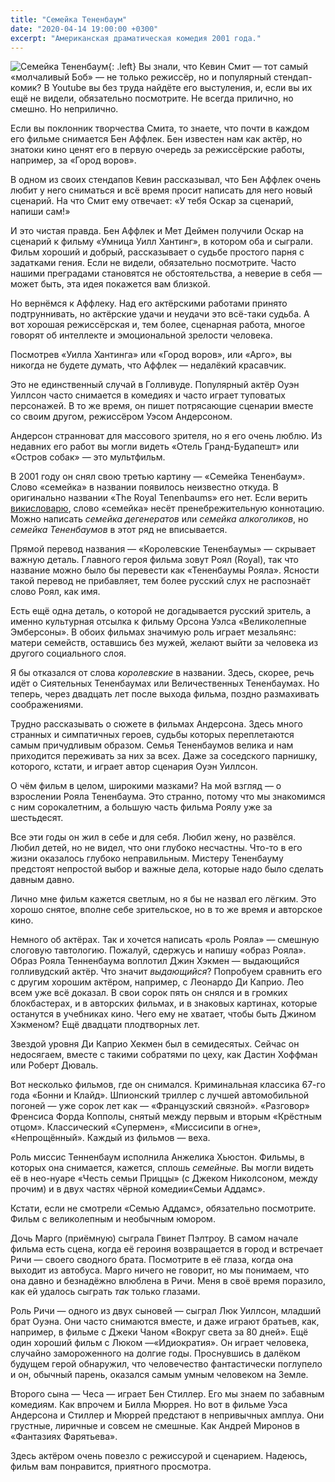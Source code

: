 ```yaml
---
title: "Семейка Тененбаум"
date: "2020-04-14 19:00:00 +0300"
excerpt: "Американская драматическая комедия 2001 года."
---
```


![Семейка Тененбаум](https://upload.wikimedia.org/wikipedia/ru/0/07/Постер_фильма_«Семейка_Тененбаум».jpg){: .left}
Вы знали, что Кевин Смит&nbsp;&mdash; тот самый &laquo;молчаливый Боб&raquo;&nbsp;&mdash; не только режиссёр, но и популярный стендап-комик? В Youtube вы без труда найдёте его выстуления, и, если вы их ещё не видели, обязательно посмотрите. Не всегда прилично, но смешно. Но неприлично.

Если вы поклонник творчества Смита, то знаете, что почти в каждом его фильме снимается Бен Аффлек. Бен известен нам как актёр, но знатоки кино ценят его в первую очередь за режиссёрские работы, например, за &laquo;Город воров&raquo;.

В одном из своих стендапов Кевин рассказывал, что Бен Аффлек очень любит у него сниматься и всё время просит написать для него новый сценарий. На что Смит ему отвечает: &laquo;У тебя Оскар за сценарий, напиши сам!&raquo;

И это чистая правда. Бен Аффлек и Мет Деймен получили Оскар на сценарий к фильму &laquo;Умница Уилл Хантинг&raquo;, в котором оба и сыграли. Фильм хороший и добрый, рассказывает о судьбе простого парня с задатками гения. Если не видели, обязательно посмотрите. Часто нашими преградами становятся не обстоятельства, а неверие в себя&nbsp;&mdash; может быть, эта идея покажется вам близкой.

Но вернёмся к Аффлеку. Над его актёрскими работами принято подтруннивать, но актёрские удачи и неудачи это всё-таки судьба. А вот хорошая режиссёрская и, тем более, сценарная работа, многое говорят об интеллекте и эмоциональной зрелости человека.

Посмотрев &laquo;Уилла Хантинга&raquo; или &laquo;Город воров&raquo;, или &laquo;Арго&raquo;, вы никогда не будете думать, что Аффлек&nbsp;&mdash;  недалёкий красавчик.

Это не единственный случай в Голливуде. Популярный актёр Оуэн Уиллсон часто снимается в комедиях и часто играет туповатых персонажей. В то же время, он пишет потрясающие сценарии вместе со своим другом, режиссёром Уэсом Андерсоном.

Андерсон странноват для массового зрителя, но я его очень люблю. Из недавних его работ вы могли видеть &laquo;Отель Гранд-Будапешт&raquo; или &laquo;Остров собак&raquo;&nbsp;&mdash; это мультфильм.

В 2001 году он снял свою третью картину&nbsp;&mdash; &laquo;Семейка Тененбаум&raquo;. Слово &laquo;семейка&raquo; в названии появилось неизвестно откуда. В оригинально названии &laquo;The Royal Tenenbaums&raquo; его нет. Если верить [викисловарю](https://ru.wiktionary.org/wiki/семейка), слово &laquo;семейка&raquo; несёт пренебрежительную коннотацию. Можно написать *семейка дегенератов* или *семейка алкоголиков*, но *семейка Тененбаумов* в этот ряд не вписывается.

Прямой перевод названия&nbsp;&mdash; &laquo;Королевские Тененбаумы&raquo;&nbsp;&mdash; скрывает важную деталь. Главного героя фильма зовут Роял (Royal), так что название можно было бы перевести как &laquo;Тененбаумы Рояла&raquo;. Ясности такой перевод не прибавляет, тем более русский слух не распознаёт слово Роял, как имя.

Есть ещё одна деталь, о которой не догадывается русский зритель, а именно культурная отсылка к фильму Орсона Уэлса &laquo;Великолепные Эмберсоны&raquo;. В обоих фильмах значимую роль играет мезальянс: матери семейств, оставшись без мужей, желают выйти за человека из другого социального слоя.

Я бы отказался от слова *королевские* в названии. Здесь, скорее, речь идёт о Сиятельных Тененбаумах или Величественных Тененбаумах. Но теперь, через двадцать лет после выхода фильма, поздно размахивать соображениями.

Трудно рассказывать о сюжете в фильмах Андерсона. Здесь много странных и симпатичных героев, судьбы которых переплетаются самым причудливым образом. Семья Тененбаумов велика и нам приходится переживать за них за всех. Даже за соседского парнишку, которого, кстати, и играет автор сценария Оуэн Уиллсон.

О чём фильм в целом, широкими мазками? На мой взгляд&nbsp;&mdash; о взрослении Рояла Тененбаума. Это странно, потому что мы знакомимся с ним сорокалетним, а большую часть фильма Роялу уже за шестьдесят.

Все эти годы он жил в себе и для себя. Любил жену, но развёлся. Любил детей, но не видел, что они глубоко несчастны. Что-то в его жизни оказалось глубоко неправильным. Мистеру Тененбауму предстоят непростой выбор и важные дела, которые надо было сделать давным давно.

Лично мне фильм кажется светлым, но я бы не назвал его лёгким. Это хорошо снятое, вполне себе зрительское, но в то же время и авторское кино.

Немного об актёрах. Так и хочется написать &laquo;роль Рояла&raquo;&nbsp;&mdash; смешную слоговую тавтологию. Пожалуй, сдержусь и напишу &laquo;образ Рояла&raquo;. Образ Рояла Тенненбаума воплотил Джин Хэкмен&nbsp;&mdash; выдающийся голливудский актёр. Что значит *выдающийся*? Попробуем сравнить его с другим хорошим актёром, например, с Леонардо Ди Каприо. Лео всем уже всё доказал. В свои сорок пять он снялся и в громких блокбастерах, и в авторских фильмах, и в знаковых картинах, которые останутся в учебниках кино. Чего ему не хватает, чтобы быть Джином Хэкменом? Ещё двадцати плодтворных лет.

Звездой уровня Ди Каприо Хекмен был в семидесятых. Сейчас он недосягаем, вместе с такими собратями по цеху, как Дастин Хоффман или Роберт Дюваль.

Вот несколько фильмов, где он снимался. Криминальная классика 67-го года &laquo;Бонни и Клайд&raquo;. Шпионский триллер с лучшей автомобильной погоней&nbsp;&mdash; уже сорок лет как&nbsp;&mdash; &laquo;Французский связной&raquo;. &laquo;Разговор&raquo; Френсиса Форда Копполы, снятый между первым и вторым &laquo;Крёстным отцом&raquo;. Классический &laquo;Супермен&raquo;, &laquo;Миссисипи в огне&raquo;, &laquo;Непрощённый&raquo;. Каждый из фильмов&nbsp;&mdash; веха.

Роль миссис Тенненбаум исполнила Анжелика Хьюстон. Фильмы, в которых она снимается, кажется, сплошь *семейные*. Вы могли видеть её в нео-нуаре &laquo;Честь семьи Приццы&raquo; (с Джеком Николсоном, между прочим) и в двух частях чёрной комедии&laquo;Семьи Аддамс&raquo;.

Кстати, если не смотрели &laquo;Семью Аддамс&raquo;, обязательно посмотрите. Фильм с великолепным и необычным юмором.

Дочь Марго (приёмную) сыграла Гвинет Пэлтроу. В самом начале фильма есть сцена, когда её героиня возвращается в город и встречает Ричи&nbsp;&mdash; своего сводного брата. Посмотрите в её глаза, когда она выходит из автобуса. Марго ничего не говорит, но мы понимаем, что она давно и безнадёжно влюблена в Ричи. Меня в своё время поразило, как ей удалось сыграть *так* только глазами.

Роль Ричи&nbsp;&mdash; одного из двух сыновей&nbsp;&mdash; сыграл Люк Уиллсон, младший брат Оуэна. Они часто снимаются вместе, и даже играют братьев, как, например, в фильме с Джеки Чаном &laquo;Вокруг света за 80 дней&raquo;. Ещё один хороший фильм с Люком&nbsp;&mdash;&laquo;Идиократия&raquo;. Он играет человека, случайно замороженного на долгие годы. Проснувшись в далёком будущем герой обнаружил, что человечество фантастически поглупело и он, обычный парень, оказался самым умным человеком на Земле.

Второго сына&nbsp;&mdash; Чеса&nbsp;&mdash; играет Бен Стиллер. Его мы знаем по забавным комедиям. Как впрочем и Билла Мюррея. Но вот в фильме Уэса Андерсона и Стиллер и Мюррей предстают в непривычных амплуа. Они грустные, лиричные и совсем не смешные. Как Андрей Миронов в &laquo;Фантазиях Фарятьева&raquo;.

Здесь актёром очень повезло с режиссурой и сценарием. Надеюсь, фильм вам понравится, приятного просмотра.
